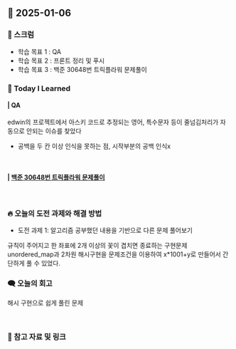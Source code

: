 ## 📆 2025-01-06

### 🔔 스크럼

- 학습 목표 1 : QA
- 학습 목표 2 : 프론트 정리 및 푸시
- 학습 목표 3 : 백준 30648번 트릭플라워 문제풀이
  <br/>



### 🚀 Today I Learned


#### | QA

edwin의 프로젝트에서 아스키 코드로 추정되는 영어, 특수문자 등이 줄넘김처리가 자동으로 안되는 이슈를 찾았다
+ 공백을 두 칸 이상 인식을 못하는 점, 시작부분의 공백 인식x

<br/>

#### | [백준 30648번 트릭플라워 문제풀이](https://github.com/availrum/newb/blob/main/trickflower.cpp)

<br/>

### 🔥 오늘의 도전 과제와 해결 방법

- 도전 과제 1: 알고리즘 공부했던 내용을 기반으로 다른 문제 풀어보기
  <br/>

규칙이 주어지고 한 좌표에 2개 이상의 꽃이 겹치면 종료하는 구현문제
unordered_map과 2차원 해시구현을 문제조건을 이용하여 x*1001+y로 만들어서 간단하게 풀 수 있었다.

### 🗨️ 오늘의 회고

<!--
- 오늘의 학습 경험에 대한 자유로운 생각이나 느낀 점을 기록합니다.
- 성공적인 점, 개선해야 할 점, 새롭게 시도하고 싶은 방법 등을 포함할 수 있습니다.-->

해시 구현으로 쉽게 풀린 문제

<br/>


### 📰 참고 자료 및 링크
